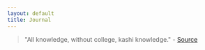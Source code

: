 ```yaml
---
layout: default
title: Journal
---
```

> "All knowledge, without college, kashi knowledge." - [Source](https://www.youtube.com/watch?v=uUzOMVUZntk&t=158)
